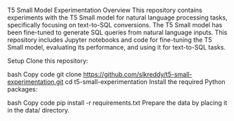 T5 Small Model Experimentation
Overview
This repository contains experiments with the T5 Small model for natural language processing tasks, specifically focusing on text-to-SQL conversions. The T5 Small model has been fine-tuned to generate SQL queries from natural language inputs. This repository includes Jupyter notebooks and code for fine-tuning the T5 Small model, evaluating its performance, and using it for text-to-SQL tasks.


Setup
Clone this repository:

bash
Copy code
git clone https://github.com/slkreddy/t5-small-experimentation.git
cd t5-small-experimentation
Install the required Python packages:

bash
Copy code
pip install -r requirements.txt
Prepare the data by placing it in the data/ directory.
